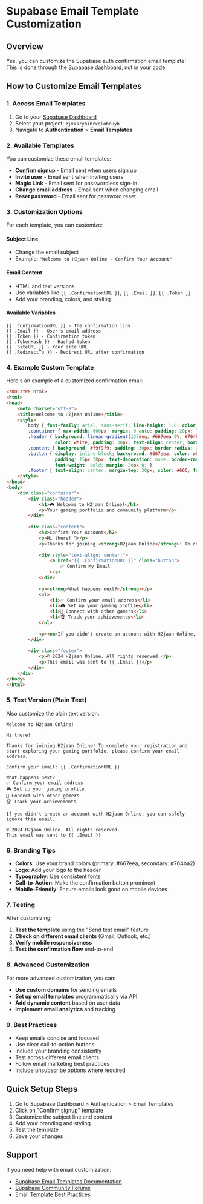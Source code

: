 # Supabase Email Template Customization

## Overview

Yes, you can customize the Supabase auth confirmation email template! This is done through the Supabase dashboard, not in your code.

## How to Customize Email Templates

### 1. Access Email Templates

1. Go to your [Supabase Dashboard](https://supabase.com/dashboard)
2. Select your project: `zjxksrybibrxqlobnuyb`
3. Navigate to **Authentication** > **Email Templates**

### 2. Available Templates

You can customize these email templates:

- **Confirm signup** - Email sent when users sign up
- **Invite user** - Email sent when inviting users
- **Magic Link** - Email sent for passwordless sign-in
- **Change email address** - Email sent when changing email
- **Reset password** - Email sent for password reset

### 3. Customization Options

For each template, you can customize:

#### **Subject Line**
- Change the email subject
- Example: `"Welcome to H2jaan Online - Confirm Your Account"`

#### **Email Content**
- HTML and text versions
- Use variables like `{{ .ConfirmationURL }}`, `{{ .Email }}`, `{{ .Token }}`
- Add your branding, colors, and styling

#### **Available Variables**
```
{{ .ConfirmationURL }} - The confirmation link
{{ .Email }} - User's email address
{{ .Token }} - Confirmation token
{{ .TokenHash }} - Hashed token
{{ .SiteURL }} - Your site URL
{{ .RedirectTo }} - Redirect URL after confirmation
```

### 4. Example Custom Template

Here's an example of a customized confirmation email:

```html
<!DOCTYPE html>
<html>
<head>
    <meta charset="utf-8">
    <title>Welcome to H2jaan Online</title>
    <style>
        body { font-family: Arial, sans-serif; line-height: 1.6; color: #333; }
        .container { max-width: 600px; margin: 0 auto; padding: 20px; }
        .header { background: linear-gradient(135deg, #667eea 0%, #764ba2 100%); 
                  color: white; padding: 30px; text-align: center; border-radius: 10px 10px 0 0; }
        .content { background: #f9f9f9; padding: 30px; border-radius: 0 0 10px 10px; }
        .button { display: inline-block; background: #667eea; color: white; 
                  padding: 15px 30px; text-decoration: none; border-radius: 5px; 
                  font-weight: bold; margin: 20px 0; }
        .footer { text-align: center; margin-top: 30px; color: #666; font-size: 14px; }
    </style>
</head>
<body>
    <div class="container">
        <div class="header">
            <h1>🎮 Welcome to H2jaan Online!</h1>
            <p>Your gaming portfolio and community platform</p>
        </div>
        
        <div class="content">
            <h2>Confirm Your Account</h2>
            <p>Hi there! 👋</p>
            <p>Thanks for joining <strong>H2jaan Online</strong>! To complete your registration and start exploring your gaming portfolio, please confirm your email address.</p>
            
            <div style="text-align: center;">
                <a href="{{ .ConfirmationURL }}" class="button">
                    ✅ Confirm My Email
                </a>
            </div>
            
            <p><strong>What happens next?</strong></p>
            <ul>
                <li>✅ Confirm your email address</li>
                <li>🎮 Set up your gaming profile</li>
                <li>👥 Connect with other gamers</li>
                <li>🏆 Track your achievements</li>
            </ul>
            
            <p><em>If you didn't create an account with H2jaan Online, you can safely ignore this email.</em></p>
        </div>
        
        <div class="footer">
            <p>© 2024 H2jaan Online. All rights reserved.</p>
            <p>This email was sent to {{ .Email }}</p>
        </div>
    </div>
</body>
</html>
```

### 5. Text Version (Plain Text)

Also customize the plain text version:

```
Welcome to H2jaan Online!

Hi there!

Thanks for joining H2jaan Online! To complete your registration and start exploring your gaming portfolio, please confirm your email address.

Confirm your email: {{ .ConfirmationURL }}

What happens next?
✅ Confirm your email address
🎮 Set up your gaming profile
👥 Connect with other gamers
🏆 Track your achievements

If you didn't create an account with H2jaan Online, you can safely ignore this email.

© 2024 H2jaan Online. All rights reserved.
This email was sent to {{ .Email }}
```

### 6. Branding Tips

- **Colors**: Use your brand colors (primary: #667eea, secondary: #764ba2)
- **Logo**: Add your logo to the header
- **Typography**: Use consistent fonts
- **Call-to-Action**: Make the confirmation button prominent
- **Mobile-Friendly**: Ensure emails look good on mobile devices

### 7. Testing

After customizing:

1. **Test the template** using the "Send test email" feature
2. **Check on different email clients** (Gmail, Outlook, etc.)
3. **Verify mobile responsiveness**
4. **Test the confirmation flow** end-to-end

### 8. Advanced Customization

For more advanced customization, you can:

- **Use custom domains** for sending emails
- **Set up email templates** programmatically via API
- **Add dynamic content** based on user data
- **Implement email analytics** and tracking

### 9. Best Practices

- Keep emails concise and focused
- Use clear call-to-action buttons
- Include your branding consistently
- Test across different email clients
- Follow email marketing best practices
- Include unsubscribe options where required

## Quick Setup Steps

1. Go to Supabase Dashboard > Authentication > Email Templates
2. Click on "Confirm signup" template
3. Customize the subject line and content
4. Add your branding and styling
5. Test the template
6. Save your changes

## Support

If you need help with email customization:
- [Supabase Email Templates Documentation](https://supabase.com/docs/guides/auth/auth-email-templates)
- [Supabase Community Forums](https://github.com/supabase/supabase/discussions)
- [Email Template Best Practices](https://supabase.com/docs/guides/auth/auth-email-templates#best-practices)
